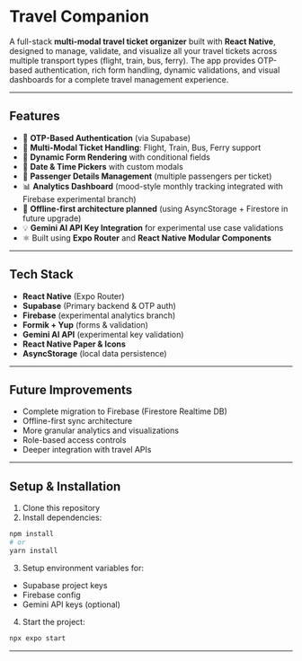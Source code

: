 # Travel Companion

A full-stack **multi-modal travel ticket organizer** built with **React Native**, designed to manage, validate, and visualize all your travel tickets across multiple transport types (flight, train, bus, ferry). The app provides OTP-based authentication, rich form handling, dynamic validations, and visual dashboards for a complete travel management experience.

---

## Features

- 🔑 **OTP-Based Authentication** (via Supabase)
- 🛫 **Multi-Modal Ticket Handling**: Flight, Train, Bus, Ferry support
- 🎯 **Dynamic Form Rendering** with conditional fields
- 📅 **Date & Time Pickers** with custom modals
- 👤 **Passenger Details Management** (multiple passengers per ticket)
- 📊 **Analytics Dashboard** (mood-style monthly tracking integrated with Firebase experimental branch)
- 🚀 **Offline-first architecture planned** (using AsyncStorage + Firestore in future upgrade)
- 💡 **Gemini AI API Key Integration** for experimental use case validations
- ⚛️ Built using **Expo Router** and **React Native Modular Components**

---

## Tech Stack

- **React Native** (Expo Router)
- **Supabase** (Primary backend & OTP auth)
- **Firebase** (experimental analytics branch)
- **Formik + Yup** (forms & validation)
- **Gemini AI API** (experimental key validation)
- **React Native Paper & Icons**
- **AsyncStorage** (local data persistence)


---

## Future Improvements

- Complete migration to Firebase (Firestore Realtime DB)
- Offline-first sync architecture
- More granular analytics and visualizations
- Role-based access controls
- Deeper integration with travel APIs

---

## Setup & Installation

1. Clone this repository
2. Install dependencies:

```bash
npm install
# or
yarn install
```

3. Setup environment variables for:
- Supabase project keys
- Firebase config
- Gemini API keys (optional)

4. Start the project:

```bash
npx expo start
```

---
